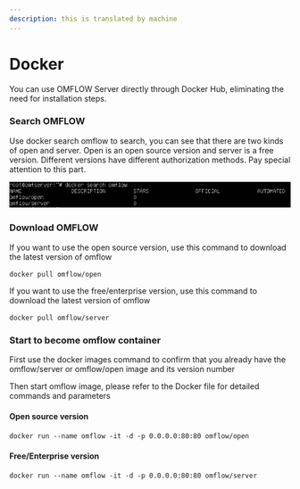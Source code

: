 ```yaml
---
description: this is translated by machine
---
```


# Docker

You can use OMFLOW Server directly through Docker Hub, eliminating the need for installation steps.

### Search OMFLOW

Use docker search omflow to search, you can see that there are two kinds of open and server. Open is an open source version and server is a free version. Different versions have different authorization methods. Pay special attention to this part.

![](../.gitbook/assets/tu-pian-%20%282%29.png)

### Download OMFLOW

If you want to use the open source version, use this command to download the latest version of omflow

```text
docker pull omflow/open
```

If you want to use the free/enterprise version, use this command to download the latest version of omflow

```text
docker pull omflow/server
```

### Start to become omflow container

First use the docker images command to confirm that you already have the omflow/server or omflow/open image and its version number

Then start omflow image, please refer to the Docker file for detailed commands and parameters

#### Open source version

```text
docker run --name omflow -it -d -p 0.0.0.0:80:80 omflow/open
```

#### Free/Enterprise version

```text
docker run --name omflow -it -d -p 0.0.0.0:80:80 omflow/server
```

